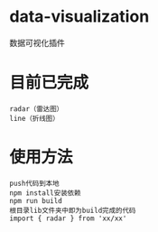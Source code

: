 # data-visualization
数据可视化插件

# 目前已完成
	radar（雷达图）
	line（折线图）

# 使用方法
	push代码到本地
	npm install安装依赖
	npm run build
	根目录lib文件夹中即为build完成的代码
	import { radar } from 'xx/xx'